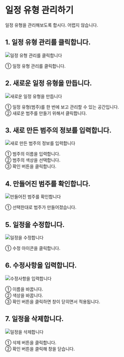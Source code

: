 # 일정 유형 관리하기
일정 유형을 관리해보도록 합시다. 어렵지 않습니다.

## 1. 일정 유형 관리를 클릭합니다.

![일정 유형 관리를 클릭합니다](/media/image110.png)

①	일정 유형 관리를 클릭합니다.

## 2. 새로운 일정 유형을 만듭니다.

![새로운 일정 유형을 만듭니다](/media/image111.png)

①	일정 유형(범주)를 한 번에 보고 관리할 수 있는 공간입니다.<br>
②	새로운 범주를 만들기 위해서 클릭합니다.

## 3. 새로 만든 범주의 정보를 입력합니다.

![새로 만든 범주의 정보를 입력합니다](/media/image112.png)

①	범주의 이름을 입력합니다.<br>
②	범주의 색상을 선택합니다.<br>
③	확인 버튼을 클릭합니다.

## 4. 만들어진 범주를 확인합니다.

![만들어진 범주를 확인합니다](/media/image113.png)

①	선택한대로 범주가 만들어졌습니다.

## 5. 일정을 수정합니다.

![일정을 수정합니다](/media/image114.png)

①	수정 아이콘을 클릭합니다.

## 6. 수정사항을 입력합니다.

![수정사항을 입력합니다](/media/image115.png)

①	이름을 바꿉니다.<br>
②	색상을 바꿉니다.<br>
③	확인 버튼을 클릭하면 창이 닫히면서 적용됩니다.

## 7. 일정을 삭제합니다.

![일정을 삭제합니다](/media/image116.png)

①	삭제 버튼을 클릭합니다.<br>
②	확인 버튼을 클릭해 창을 닫습니다.